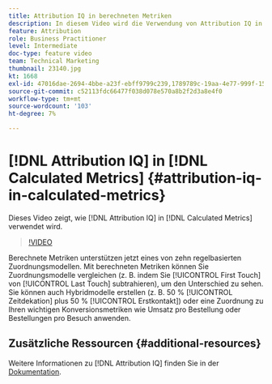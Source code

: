 ```yaml
---
title: Attribution IQ in berechneten Metriken
description: In diesem Video wird die Verwendung von Attribution IQ in berechneten Metriken erläutert.
feature: Attribution
role: Business Practitioner
level: Intermediate
doc-type: feature video
team: Technical Marketing
thumbnail: 23140.jpg
kt: 1668
exl-id: 47016dae-2694-4bbe-a23f-ebff9799c239,1789789c-19aa-4e77-999f-15fa11b7f858,1789789c-19aa-4e77-999f-15fa11b7f858,47016dae-2694-4bbe-a23f-ebff9799c239
source-git-commit: c52113fdc66477f038d078e570a8b2f2d3a8e4f0
workflow-type: tm+mt
source-wordcount: '103'
ht-degree: 7%

---
```


# [!DNL Attribution IQ] in  [!DNL Calculated Metrics] {#attribution-iq-in-calculated-metrics}

Dieses Video zeigt, wie [!DNL Attribution IQ] in [!DNL Calculated Metrics] verwendet wird.

>[!VIDEO](https://video.tv.adobe.com/v/23140/?quality=12)

Berechnete Metriken unterstützen jetzt eines von zehn regelbasierten Zuordnungsmodellen. Mit berechneten Metriken können Sie Zuordnungsmodelle vergleichen (z. B. indem Sie [!UICONTROL First Touch] von [!UICONTROL Last Touch] subtrahieren), um den Unterschied zu sehen. Sie können auch Hybridmodelle erstellen (z. B. 50 % [!UICONTROL Zeitdekation] plus 50 % [!UICONTROL Erstkontakt]) oder eine Zuordnung zu Ihren wichtigen Konversionsmetriken wie Umsatz pro Bestellung oder Bestellungen pro Besuch anwenden.

## Zusätzliche Ressourcen {#additional-resources}

Weitere Informationen zu [!DNL Attribution IQ] finden Sie in der [Dokumentation](https://experienceleague.adobe.com/docs/analytics/analyze/analysis-workspace/attribution/overview.html).

